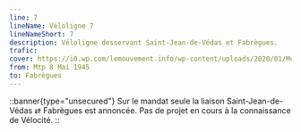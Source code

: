 ```yaml
---
line: 7
lineName: Véloligne 7
lineNameShort: 7
description: Véloligne desservant Saint-Jean-de-Védas et Fabrègues.
trafic:
cover: https://i0.wp.com/lemouvement.info/wp-content/uploads/2020/01/Montpellier-av-Toulouse-demain.png
from: Mtp 8 Mai 1945
to: Fabrègues
---
```


::banner{type="unsecured"}
Sur le mandat seule la liaison Saint-Jean-de-Védas ⇄ Fabrègues est annoncée. Pas de projet en cours à la connaissance de Vélocité.
::